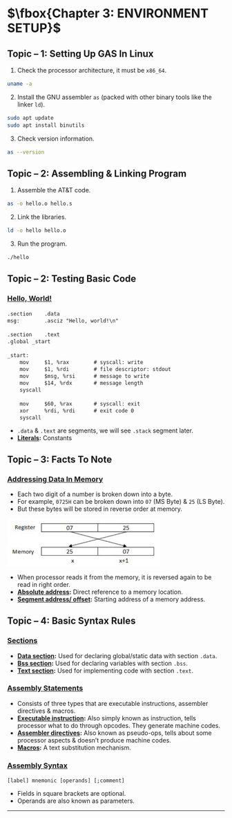 # $\fbox{Chapter 3: ENVIRONMENT SETUP}$





## **Topic – 1: Setting Up GAS In Linux**

1. Check the processor architecture, it must be `x86_64`.

```sh
uname -a
```

2. Install the GNU assembler `as` (packed with other binary tools like the linker `ld`).

```sh
sudo apt update
sudo apt install binutils
```

3. Check version information.

```sh
as --version
```



## **Topic – 2: Assembling & Linking Program**

1. Assemble the AT&T code.

```sh
as -o hello.o hello.s
```

2. Link the libraries.

```sh
ld -o hello hello.o
```

3. Run the program.

```sh
./hello
```



## **Topic – 2: Testing Basic Code**

### <u>Hello, World!</u>

```gas
.section    .data
msg:        .asciz "Hello, world!\n"

.section    .text
.global _start

_start:
    mov     $1, %rax        # syscall: write
    mov     $1, %rdi        # file descriptor: stdout
    mov     $msg, %rsi      # message to write
    mov     $14, %rdx       # message length
    syscall
	
    mov     $60, %rax       # syscall: exit
    xor     %rdi, %rdi      # exit code 0
    syscall
```

- `.data` & `.text` are segments, we will see `.stack` segment later.
- **<u>Literals</u>:** Constants



## **Topic – 3: Facts To Note**

### <u>Addressing Data In Memory</u>

- Each two digit of a number is broken down into a byte.
- For example, `0725H` can be broken down into `07` (MS Byte) & `25` (LS Byte).
- But these bytes will be stored in reverse order at memory.

<img src="./media/image17.png"
style="width:3.68489in;height:1.14134in" />

- When processor reads it from the memory, it is reversed again to be read in right order.
- **<u>Absolute address</u>:** Direct reference to a memory location.
- **<u>Segment address/ offset</u>:** Starting address of a memory address.



## **Topic – 4: Basic Syntax Rules**

### <u>Sections</u>

- **<u>Data section</u>:** Used for declaring global/static data with section `.data`.
- **<u>Bss section</u>:** Used for declaring variables with section `.bss`.
- **<u>Text section</u>:** Used for implementing code with section `.text`.


### <u>Assembly Statements</u>

- Consists of three types that are executable instructions, assembler directives & macros.
- **<u>Executable instruction</u>:** Also simply known as instruction, tells processor what to do through opcodes. They generate machine codes.
- **<u>Assembler directives</u>:** Also known as pseudo-ops, tells about some processor aspects & doesn’t produce machine codes.
- **<u>Macros</u>:** A text substitution mechanism.


### <u>Assembly Syntax</u>

```gas
[label] mnemonic [operands] [;comment]
```

- Fields in square brackets are optional.
- Operands are also known as parameters.

---
